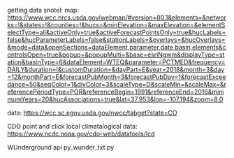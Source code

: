 getting data
snotel:
map: https://www.wcc.nrcs.usda.gov/webmap/#version=80.1&elements=&networks=!&states=!&counties=!&hucs=&minElevation=&maxElevation=&elementSelectType=all&activeOnly=true&activeForecastPointsOnly=true&hucLabels=false&hucParameterLabels=false&stationLabels=&overlays=&hucOverlays=&mode=data&openSections=dataElement,parameter,date,basin,elements&controlsOpen=true&popup=&popupMulti=&base=esriNgwm&displayType=station&basinType=6&dataElement=WTEQ&parameter=PCTMED&frequency=DAILY&duration=I&customDuration=&dayPart=E&year=2018&month=3&day=12&monthPart=E&forecastPubMonth=3&forecastPubDay=1&forecastExceedance=50&seqColor=1&divColor=3&scaleType=D&scaleMin=&scaleMax=&referencePeriodType=POR&referenceBegin=1991&referenceEnd=2016&minimumYears=20&hucAssociations=true&lat=37.953&lon=-107.194&zoom=8.0

data: https://wcc.sc.egov.usda.gov/nwcc/tabget?state=CO


CDO point and click
local climatalogical data:
https://www.ncdc.noaa.gov/cdo-web/datatools/lcd

WUnderground api
py_wunder_txt.py
